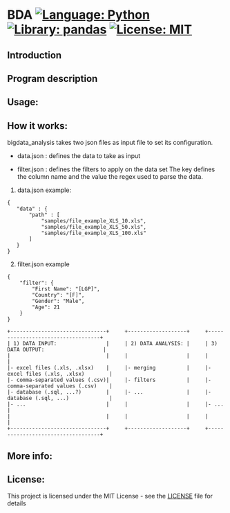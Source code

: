 # BDA  [![Language: Python](https://img.shields.io/badge/Language-python-brightgreen.svg)](https://en.wikipedia.org/wiki/Python_(programming_language))  [![Library: pandas](https://img.shields.io/badge/Library-pandas-brightgreen)](https://pandas.pydata.org/)  [![License: MIT](https://img.shields.io/badge/License-MIT-brightgreen.svg)](https://opensource.org/licenses/MIT)

## Introduction

## Program description

## Usage:

## How it works:

bigdata_analysis takes two json files as input file to set its configuration.

- data.json     : defines the data to take as input

- filter.json   : defines the filters to apply on the data set
The key defines the column name and the value the regex used to parse the data.

1) data.json example:
```
{
   "data" : {
       "path" : [
           "samples/file_example_XLS_10.xls",
           "samples/file_example_XLS_50.xls",
           "samples/file_example_XLS_100.xls"
       ]
   }
}
```

2) filter.json example
```
{
    "filter": {
        "First Name": "[LGP]",
        "Country": "[F]",
        "Gender": "Male",
        "Age": 21
    }
}
```

```
+-------------------------------+     +-------------------+     +-----------------------------------+  
| 1) DATA INPUT:                |     | 2) DATA ANALYSIS: |     | 3) DATA OUTPUT:                   |  
|                               |     |                   |     |                                   |  
|- excel files (.xls, .xlsx)    |     |- merging          |     |- excel files (.xls, .xlsx)        |  
|- comma-separated values (.csv)|     |- filters          |     |- comma-separated values (.csv)    |  
|- database (.sql, ...?)        |     |- ...              |     |- database (.sql, ...)             |  
|- ...                          |     |                   |     |- ...                              |
|                               |     |                   |     |                                   |  
+-------------------------------+     +-------------------+     +-----------------------------------+  
```

## More info:

## License:

This project is licensed under the MIT License - see the [LICENSE](LICENSE) file for details

